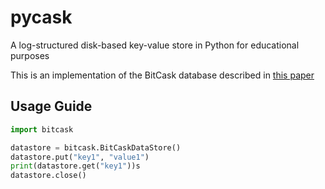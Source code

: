 # pycask
A log-structured disk-based key-value store in Python for educational purposes

This is an implementation of the BitCask database described in [this paper](https://riak.com/assets/bitcask-intro.pdf)

## Usage Guide

```python
import bitcask

datastore = bitcask.BitCaskDataStore()
datastore.put("key1", "value1")
print(datastore.get("key1"))s
datastore.close()
```